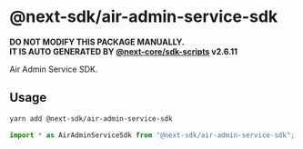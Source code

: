# @next-sdk/air-admin-service-sdk

**DO NOT MODIFY THIS PACKAGE MANUALLY.**  
**IT IS AUTO GENERATED BY [@next-core/sdk-scripts] v2.6.11**

Air Admin Service SDK.

## Usage

```bash
yarn add @next-sdk/air-admin-service-sdk
```

```ts
import * as AirAdminServiceSdk from "@next-sdk/air-admin-service-sdk";
```

[@next-core/sdk-scripts]: https://github.com/easyops-cn/next-core/tree/master/packages/sdk-scripts
